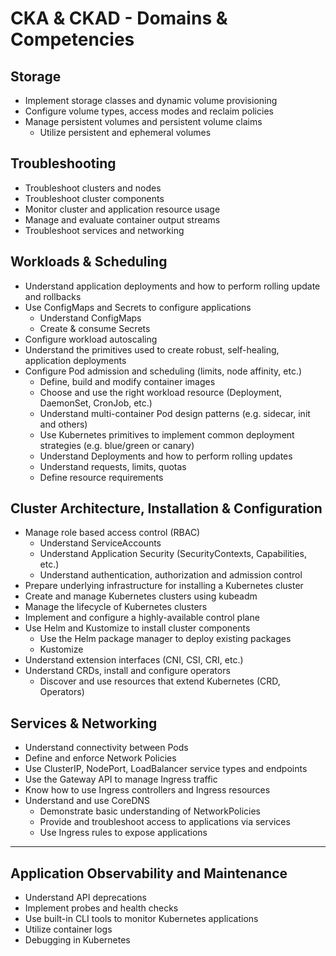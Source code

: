 # CKA & CKAD - Domains & Competencies

## Storage

- Implement storage classes and dynamic volume provisioning
- Configure volume types, access modes and reclaim policies
- Manage persistent volumes and persistent volume claims
    - Utilize persistent and ephemeral volumes

## Troubleshooting

- Troubleshoot clusters and nodes
- Troubleshoot cluster components
- Monitor cluster and application resource usage
- Manage and evaluate container output streams
- Troubleshoot services and networking

## Workloads & Scheduling

- Understand application deployments and how to perform rolling update and rollbacks
- Use ConfigMaps and Secrets to configure applications
    - Understand ConfigMaps
    - Create & consume Secrets
- Configure workload autoscaling
- Understand the primitives used to create robust, self-healing, application deployments
- Configure Pod admission and scheduling (limits, node affinity, etc.)
    - Define, build and modify container images
    - Choose and use the right workload resource (Deployment, DaemonSet, CronJob, etc.)
    - Understand multi-container Pod design patterns (e.g. sidecar, init and others)
    - Use Kubernetes primitives to implement common deployment strategies (e.g. blue/green or canary)
    - Understand Deployments and how to perform rolling updates
    - Understand requests, limits, quotas
    - Define resource requirements
    

## Cluster Architecture, Installation & Configuration

- Manage role based access control (RBAC)
    - Understand ServiceAccounts
    - Understand Application Security (SecurityContexts, Capabilities, etc.)
    - Understand authentication, authorization and admission control
- Prepare underlying infrastructure for installing a Kubernetes cluster
- Create and manage Kubernetes clusters using kubeadm
- Manage the lifecycle of Kubernetes clusters
- Implement and configure a highly-available control plane
- Use Helm and Kustomize to install cluster components
    - Use the Helm package manager to deploy existing packages
    - Kustomize
- Understand extension interfaces (CNI, CSI, CRI, etc.)
- Understand CRDs, install and configure operators
    - Discover and use resources that extend Kubernetes (CRD, Operators)

## Services & Networking

- Understand connectivity between Pods
- Define and enforce Network Policies
- Use ClusterIP, NodePort, LoadBalancer service types and endpoints
- Use the Gateway API to manage Ingress traffic
- Know how to use Ingress controllers and Ingress resources
- Understand and use CoreDNS
    - Demonstrate basic understanding of NetworkPolicies
    - Provide and troubleshoot access to applications via services
    - Use Ingress rules to expose applications

---

## Application Observability and Maintenance

- Understand API deprecations
- Implement probes and health checks
- Use built-in CLI tools to monitor Kubernetes applications
- Utilize container logs
- Debugging in Kubernetes



